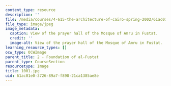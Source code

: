 ```yaml
---
content_type: resource
description: ''
file: /media/courses/4-615-the-architecture-of-cairo-spring-2002/61ac01e0372689a7f89821ca1385ae8e_1001.jpg
file_type: image/jpeg
image_metadata:
  caption: View of the prayer hall of the Mosque of Amru in Fustat.
  credit: ''
  image-alt: View of the prayer hall of the Mosque of Amru in Fustat.
learning_resource_types: []
ocw_type: OCWImage
parent_title: 2 - Foundation of al-Fustat
parent_type: CourseSection
resourcetype: Image
title: 1001.jpg
uid: 61ac01e0-3726-89a7-f898-21ca1385ae8e
---
```

